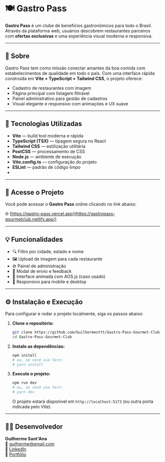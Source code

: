 # 🍽️ Gastro Pass

**Gastro Pass** é um clube de benefícios gastronômicos para todo o Brasil. Através da plataforma web, usuários descobrem restaurantes parceiros com **ofertas exclusivas** e uma experiência visual moderna e responsiva.

---

## 📌 Sobre

Gastro Pass tem como missão conectar amantes da boa comida com estabelecimentos de qualidade em todo o país. Com uma interface rápida construída em **Vite + TypeScript + Tailwind CSS**, o projeto oferece:

- Cadastro de restaurantes com imagem  
- Página principal com listagem filtrável  
- Painel administrativo para gestão de cadastros  
- Visual elegante e responsivo com animações e UX suave  

---

## 🚀 Tecnologias Utilizadas

- **Vite** — build tool moderna e rápida  
- **TypeScript (TSX)** — tipagem segura no React  
- **Tailwind CSS** — estilização utilitária  
- **PostCSS** — processamento de CSS  
- **Node.js** — ambiente de execução  
- **Vite.config.ts** — configuração do projeto  
- **ESLint** — padrão de código limpo
- 
---

## 🔗 Acesse o Projeto

Você pode acessar o **Gastro Pass** online clicando no link abaixo:

🌐 [https://gastro-pass.vercel.app](https://gastropass-gourmetclub.netlify.app/)

---

## 💡 Funcionalidades

- 🔍 Filtro por cidade, estado e nome  
- 🖼️ Upload de imagem para cada restaurante  
- ⚙️ Painel de administração  
- 💬 Modal de envio e feedback  
- 🎨 Interface animada com AOS.js (caso usado)  
- 📱 Responsivo para mobile e desktop  

---

## ⚙️ Instalação e Execução

Para configurar e rodar o projeto localmente, siga os passos abaixo:

1.  **Clone o repositório:**

    ```bash
    git clone https://github.com/Guilhermesttt/Gastro-Pass-Gourmet-Club.git
    cd Gastro-Pass-Gourmet-Club
    ```

2.  **Instale as dependências:**

    ```bash
    npm install
    # ou, se você usa Yarn:
    # yarn install
    ```

3.  **Execute o projeto:**

    ```bash
    npm run dev
    # ou, se você usa Yarn:
    # yarn dev
    ```

    O projeto estará disponível em `http://localhost:5173` (ou outra porta indicada pelo Vite).

---

## 👨‍💻 Desenvolvedor

**Guilherme Sant'Ana**  
📧 [guilherme@email.com](mailto:dev.guilhermesantana@gmail.com)  
🔗 [LinkedIn](https://www.linkedin.com/in/guilherme-lima-de-sant-ana-b243aa359/)  
📂 [Portfólio](https://guilhermesttt.github.io/Portfolio/#?fbclid=PAZXh0bgNhZW0CMTEAAaffczXmDkhk0GbQ_Og2pSfihIpwW4DT-Z9sksgOcUkNC7mx5DvU3ZS0brQ_aem_I5YrWcmsZbZ3ucWikaX-vg)
